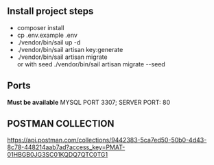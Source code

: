## Install project steps
- composer install
- cp .env.example .env
- ./vendor/bin/sail up -d
- ./vendor/bin/sail artisan key:generate
- ./vendor/bin/sail artisan migrate  
  or with seed ./vendor/bin/sail artisan migrate --seed

## Ports

**Must be available** MYSQL PORT 3307; SERVER PORT: 80

## POSTMAN COLLECTION
https://api.postman.com/collections/9442383-5ca7ed50-50b0-4d43-8c78-448214aab7ad?access_key=PMAT-01HBGB0JG3SC01KQDQ7QTC0TG1
